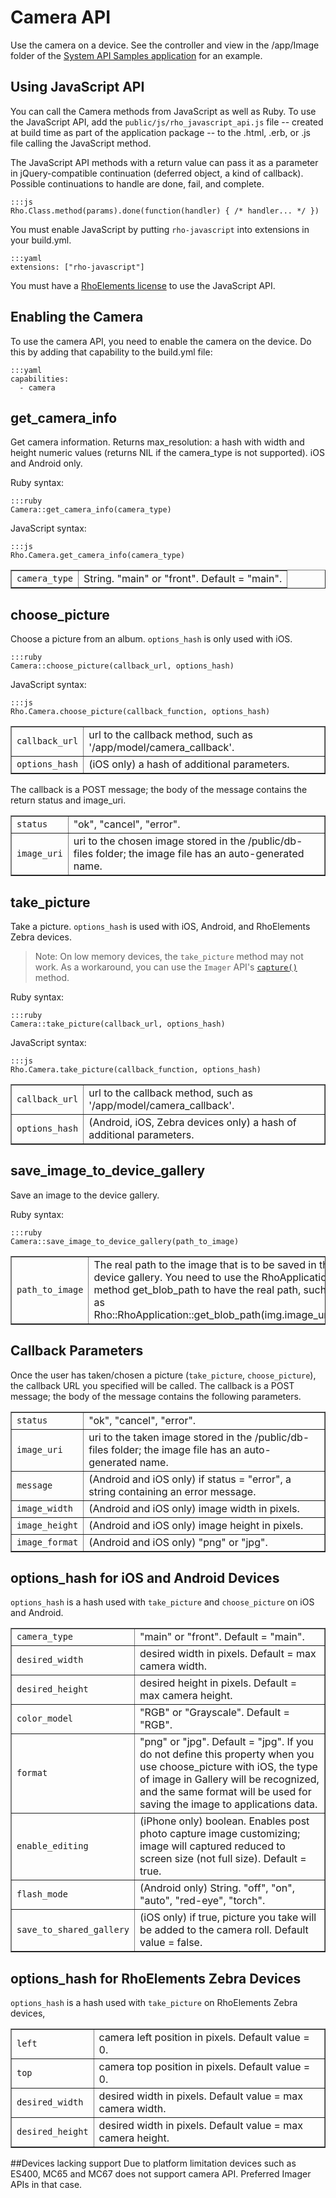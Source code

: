 # Camera API
Use the camera on a device. See the controller and view in the /app/Image folder of the [System API Samples application](https://github.com/rhomobile/rhodes-system-api-samples/blob/master/app/Image/controller.rb) for an example.

## Using JavaScript API
You can call the Camera methods from JavaScript as well as Ruby. To use the JavaScript API, add the `public/js/rho_javascript_api.js` file -- created at build time as part of the application package -- to the .html, .erb, or .js file calling the JavaScript method.

The JavaScript API methods with a return value can pass it as a parameter in jQuery-compatible continuation (deferred object, a kind of callback). Possible continuations to handle are done, fail, and complete.

	:::js
	Rho.Class.method(params).done(function(handler) { /* handler... */ })

You must enable JavaScript by putting `rho-javascript` into extensions in your build.yml.

	:::yaml
	extensions: ["rho-javascript"]

You must have a [RhoElements license](../rhoelements/licensing) to use the JavaScript API.

## Enabling the Camera
To use the camera API, you need to enable the camera on the device. Do this by adding that capability to the build.yml file:

	:::yaml
	capabilities:
	  - camera

## get_camera_info
Get camera information. Returns max_resolution: a hash with width and height numeric values (returns NIL if the camera_type is not supported). iOS and Android only.

Ruby syntax:

	:::ruby
	Camera::get_camera_info(camera_type)

JavaScript syntax:

	:::js
	Rho.Camera.get_camera_info(camera_type)

<table border="1">
	<tr>
		<td><code>camera_type</code></td>
		<td>String. "main" or "front". Default = "main".</td>
	</tr>
</table>

## choose_picture
Choose a picture from an album. `options_hash` is only used with iOS.

	:::ruby
	Camera::choose_picture(callback_url, options_hash)

JavaScript syntax:

	:::js
	Rho.Camera.choose_picture(callback_function, options_hash)

<table border="1">
	<tr>
		<td><code>callback_url</code></td>
		<td>url to the callback method, such as '/app/model/camera_callback'. </td>
	</tr>
	<tr>
		<td><code>options_hash</code></td>
		<td>(iOS only) a hash of additional parameters.</td>
	</tr>
</table>

The callback is a POST message; the body of the message contains the return status and image_uri.

<table border="1">
	<tr>
		<td><code>status</code></td>
		<td>"ok", "cancel", "error".</td>
	</tr>
	<tr>
		<td><code>image_uri</code></td>
		<td>uri to the chosen image stored in the /public/db-files folder; the image file has an auto-generated name.</td>
	</tr>
</table>

## take_picture
Take a picture. `options_hash` is used with iOS, Android, and RhoElements Zebra devices.

> Note: On low memory devices, the `take_picture` method may not work. As a workaround, you can use the `Imager` API's [`capture()`](../rhoelements/imager#methods) method.

Ruby syntax:

	:::ruby
	Camera::take_picture(callback_url, options_hash)

JavaScript syntax:

	:::js
	Rho.Camera.take_picture(callback_function, options_hash)

<table border="1">
	<tr>
		<td><code>callback_url</code></td>
		<td>url to the callback method, such as '/app/model/camera_callback'.</td>
	</tr>
	<tr>
		<td><code>options_hash</code></td>
		<td>(Android, iOS, Zebra devices only) a hash of additional parameters.</td>
	</tr>
</table>

## save_image_to_device_gallery
Save an image to the device gallery.

Ruby syntax:

	:::ruby
	Camera::save_image_to_device_gallery(path_to_image)

<table border="1">
	<tr>
		<td><code>path_to_image</code></td>
		<td>The real path to the image that is to be saved in the device gallery. You need to use the RhoApplication method get_blob_path to have the real path, such as Rho::RhoApplication::get_blob_path(img.image_uri).</td>
	</tr>
</table>

## Callback Parameters
Once the user has taken/chosen a picture (`take_picture`, `choose_picture`), the callback URL you specified will be called. The callback is a POST message; the body of the message contains the following parameters.

<table border="1">
	<tr>
		<td><code>status</code></td>
		<td>"ok", "cancel", "error".</td>
	</tr>
	<tr>
		<td><code>image_uri</code></td>
		<td>uri to the taken image stored in the /public/db-files folder; the image file has an auto-generated name.</td>
	</tr>
	<tr>
		<td><code>message</code></td>
		<td>(Android and iOS only) if status = "error", a string containing an error message.</td>
	</tr>
	<tr>
		<td><code>image_width</code></td>
		<td>(Android and iOS only) image width in pixels.</td>
	</tr>
	<tr>
		<td><code>image_height</code></td>
		<td>(Android and iOS only) image height in pixels.</td>
	</tr>
	<tr>
		<td><code>image_format</code></td>
		<td>(Android and iOS only) "png" or "jpg".</td>
	</tr>
</table>

## options_hash for iOS and Android Devices
`options_hash` is a hash used with `take_picture` and `choose_picture` on iOS and Android.

<table border="1">
	<tr>
		<td><code>camera_type</code></td>
		<td>"main" or "front". Default = "main".</td>
	</tr>
	<tr>
		<td><code>desired_width</code></td>
		<td>desired width in pixels. Default = max camera width.</td>
	</tr>
	<tr>
		<td><code>desired_height</code></td>
		<td>desired height in pixels. Default = max camera height.</td>
	</tr>
	<tr>
		<td><code>color_model</code></td>
		<td>"RGB" or "Grayscale". Default = "RGB".</td>
	</tr>
	<tr>
		<td><code>format</code></td>
		<td>"png" or "jpg". Default = "jpg". If you do not define this property when you use choose_picture with iOS, the type of image in Gallery will be recognized, and the same format will be used for saving the image to applications data.</td>
	</tr>
	<tr>
		<td><code>enable_editing</code></td>
		<td>(iPhone only) boolean. Enables post photo capture image customizing; image will captured reduced to screen size (not full size). Default = true.</td>
	</tr>
	<tr>
		<td><code>flash_mode</code></td>
		<td>(Android only) String. "off", "on", "auto", "red-eye", "torch".</td>
	</tr>
	<tr>
		<td><code>save_to_shared_gallery</code></td>
		<td>(iOS only) if true, picture you take will be added to the camera roll. Default value = false.</td>
	</tr>
</table>

## options_hash for RhoElements Zebra Devices
`options_hash` is a hash used with `take_picture` on RhoElements Zebra devices, 

<table border="1">
	<tr>
		<td><code>left</code></td>
		<td>camera left position in pixels. Default value = 0.</td>
	</tr>
	<tr>
		<td><code>top</code></td>
		<td>camera top position in pixels. Default value = 0.</td>
	</tr>
	<tr>
		<td><code>desired_width</code></td>
		<td>desired width in pixels. Default value = max camera width.</td>
	</tr>
	<tr>
		<td><code>desired_height</code></td>
		<td>desired width in pixels. Default value = max camera height.</td>
	</tr>
</table>

##Devices lacking support
Due to platform limitation devices such as ES400, MC65 and MC67 does not support camera API. Preferred Imager APIs in that case.
